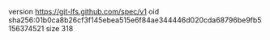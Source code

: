 version https://git-lfs.github.com/spec/v1
oid sha256:01b0ca8b26cf3f145ebea515e6f84ae344446d020cda68796be9fb5156374521
size 318
